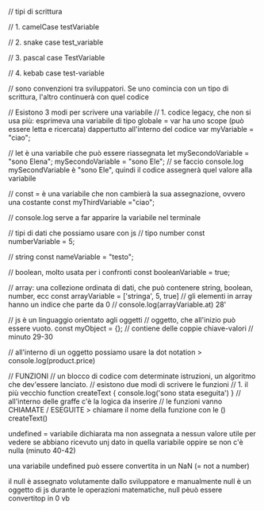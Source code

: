 // tipi di scrittura

// 1. camelCase
testVariable

// 2. snake case
test_variable

// 3. pascal case
TestVariable

// 4. kebab case
test-variable

// sono convenzioni tra sviluppatori. Se uno comincia con un tipo di scrittura, l'altro continuerà con quel codice

// Esistono 3 modi per scrivere una variabile
// 1. codice legacy, che non si usa più: esprimeva una variabile di tipo globale = var ha uno scope (può essere letta e ricercata) dappertutto all'interno del codice
var myVariable = "ciao";

// let è una variabile che può essere riassegnata
let mySecondoVariable = "sono Elena";
mySecondoVariable = "sono Ele";
// se faccio console.log mySecondVariable è "sono Ele", quindi il codice assegnerà quel valore alla variabile

// const = è una variabile che non cambierà la sua assegnazione, ovvero una costante
const myThirdVariable ="ciao";

// console.log serve a far apparire la variabile nel terminale

// tipi di dati che possiamo usare con js
// tipo number
const numberVariable = 5; 

// string
const nameVariable = "testo";

// boolean, molto usata per i confronti
const booleanVariable = true;

// array: una collezione ordinata di dati, che può contenere string, boolean, number, ecc
const arrayVariable = ['stringa', 5, true]
// gli elementi in array hanno un indice che parte da 0
// console.log(arrayVariable.at) 28'

// js è un linguaggio orientato agli oggetti
// oggetto, che all'inizio può essere vuoto.
const myObject = {};
//  contiene delle coppie chiave-valori
// minuto 29-30

// all'interno di un oggetto possiamo usare la dot notation > console.log(product.price)


// FUNZIONI
// un blocco di codice com determinate istruzioni, un algoritmo che dev'essere lanciato.
// esistono due modi di scrivere le funzioni
// 1. il più vecchio
function createText {
    console.log('sono stata eseguita')
}
// all'interno delle graffe c'è la logica da inserire
// le funzioni vanno CHIAMATE / ESEGUITE > chiamare il nome della funzione con le ()
createText()

undefined = variabile dichiarata ma non assegnata a nessun valore
utile per vedere se abbiano ricevuto unj dato in quella variabile oppire se non c'è nulla (minuto 40-42)

una variabile undefined può essere convertita in un NaN (= not a number)

il null è assegnato volutamente dallo sviluppatore e manualmente
null è un oggetto di js
durante le operazioni matematiche, null pèuò essere convertitop in 0 vb